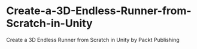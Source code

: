 # Create-a-3D-Endless-Runner-from-Scratch-in-Unity
Create a 3D Endless Runner from Scratch in Unity by Packt Publishing
